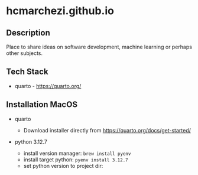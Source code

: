 # hcmarchezi.github.io

## Description

Place to share ideas on software development, machine learning  or perhaps other subjects.

## Tech Stack

* quarto - https://quarto.org/

## Installation MacOS

* quarto 
  * Download installer directly from https://quarto.org/docs/get-started/

* python 3.12.7
  * install version manager: `brew install pyenv`
  * install target python: `pyenv install 3.12.7`
  * set python version to project dir: 
